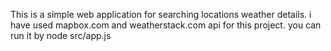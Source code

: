 This is a simple web application for searching locations weather details. i have used mapbox.com and weatherstack.com api for this project. you can run it by node src/app.js